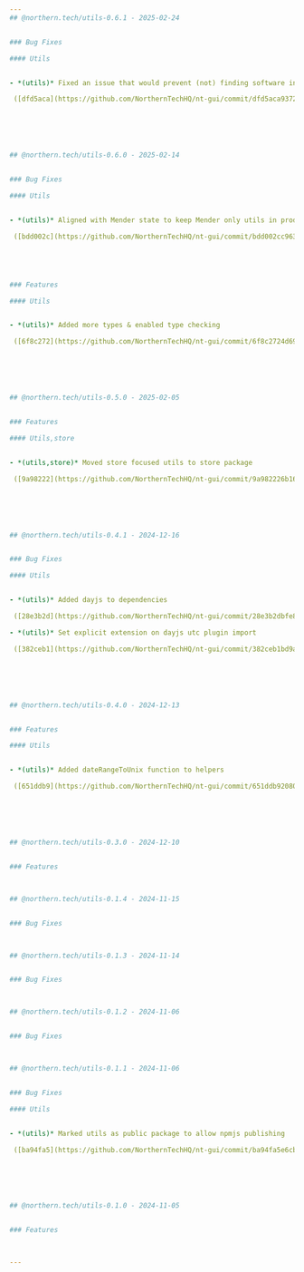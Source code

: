```yaml
---
## @northern.tech/utils-0.6.1 - 2025-02-24


### Bug Fixes

#### Utils


- *(utils)* Fixed an issue that would prevent (not) finding software in an artifact without newer style software

 ([dfd5aca](https://github.com/NorthernTechHQ/nt-gui/commit/dfd5aca9372299a9e4f456e151d4ed0ddec8d194))  by @mzedel






## @northern.tech/utils-0.6.0 - 2025-02-14


### Bug Fixes

#### Utils


- *(utils)* Aligned with Mender state to keep Mender only utils in product codebase

 ([bdd002c](https://github.com/NorthernTechHQ/nt-gui/commit/bdd002cc9639b75eea0e2495b13a5b6df7a2af45))  by @mzedel





### Features

#### Utils


- *(utils)* Added more types & enabled type checking

 ([6f8c272](https://github.com/NorthernTechHQ/nt-gui/commit/6f8c2724d695e94dfc92bac67be66cfffb400299))  by @mzedel






## @northern.tech/utils-0.5.0 - 2025-02-05


### Features

#### Utils,store


- *(utils,store)* Moved store focused utils to store package

 ([9a98222](https://github.com/NorthernTechHQ/nt-gui/commit/9a982226b1668632bcbb6be382bb4b2ce8d8fe14))  by @mzedel






## @northern.tech/utils-0.4.1 - 2024-12-16


### Bug Fixes

#### Utils


- *(utils)* Added dayjs to dependencies

 ([28e3b2d](https://github.com/NorthernTechHQ/nt-gui/commit/28e3b2dbfe8ad42bc4b373b1f47ecbb147b6b9b6))  by @aleksandrychev

- *(utils)* Set explicit extension on dayjs utc plugin import

 ([382ceb1](https://github.com/NorthernTechHQ/nt-gui/commit/382ceb1bd9a1bbeff85d9af3aaf77dd1c86798ce))  by @aleksandrychev






## @northern.tech/utils-0.4.0 - 2024-12-13


### Features

#### Utils


- *(utils)* Added dateRangeToUnix function to helpers

 ([651ddb9](https://github.com/NorthernTechHQ/nt-gui/commit/651ddb92080e1ef02e3a7da69b3d8919c1547936))  by @aleksandrychev






## @northern.tech/utils-0.3.0 - 2024-12-10


### Features



## @northern.tech/utils-0.1.4 - 2024-11-15


### Bug Fixes



## @northern.tech/utils-0.1.3 - 2024-11-14


### Bug Fixes



## @northern.tech/utils-0.1.2 - 2024-11-06


### Bug Fixes



## @northern.tech/utils-0.1.1 - 2024-11-06


### Bug Fixes

#### Utils


- *(utils)* Marked utils as public package to allow npmjs publishing

 ([ba94fa5](https://github.com/NorthernTechHQ/nt-gui/commit/ba94fa5e6cb483f3d6d4b6885817b3ea544fc677))  by @mzedel






## @northern.tech/utils-0.1.0 - 2024-11-05


### Features



---
```

